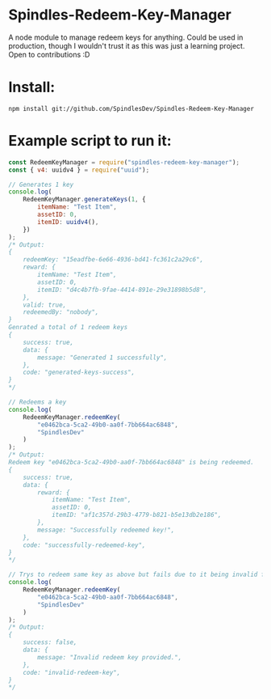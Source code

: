 # Spindles-Redeem-Key-Manager
A node module to manage redeem keys for anything. Could be used in production, though I wouldn't trust it as this was just a learning project. Open to contributions :D 
# Install:
```console
npm install git://github.com/SpindlesDev/Spindles-Redeem-Key-Manager
```

# Example script to run it:
```javascript
const RedeemKeyManager = require("spindles-redeem-key-manager");
const { v4: uuidv4 } = require("uuid");

// Generates 1 key
console.log(
	RedeemKeyManager.generateKeys(1, {
		itemName: "Test Item",
		assetID: 0,
		itemID: uuidv4(),
	})
);
/* Output: 
{
	redeemKey: "15eadfbe-6e66-4936-bd41-fc361c2a29c6",
	reward: {
		itemName: "Test Item",
		assetID: 0,
		itemID: "d4c4b7fb-9fae-4414-891e-29e31898b5d8",
	},
	valid: true,
	redeemedBy: "nobody",
}
Genrated a total of 1 redeem keys
{
	success: true,
	data: {
		message: "Generated 1 successfully",
	},
	code: "generated-keys-success",
}
*/

// Redeems a key
console.log(
	RedeemKeyManager.redeemKey(
		"e0462bca-5ca2-49b0-aa0f-7bb664ac6848",
		"SpindlesDev"
	)
);
/* Output:
Redeem key "e0462bca-5ca2-49b0-aa0f-7bb664ac6848" is being redeemed.
{
	success: true,
	data: {
		reward: {
			itemName: "Test Item",
			assetID: 0,
			itemID: "af1c357d-29b3-4779-b821-b5e13db2e186",
		},
		message: "Successfully redeemed key!",
	},
	code: "successfully-redeemed-key",
}
*/

// Trys to redeem same key as above but fails due to it being invalid from previous use
console.log(
	RedeemKeyManager.redeemKey(
		"e0462bca-5ca2-49b0-aa0f-7bb664ac6848",
		"SpindlesDev"
	)
);
/* Output:
{
	success: false,
	data: {
		message: "Invalid redeem key provided.",
	},
	code: "invalid-redeem-key",
}
*/
```

